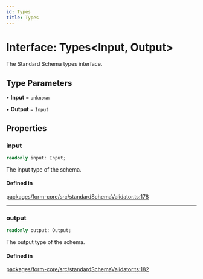 ```yaml
---
id: Types
title: Types
---
```


# Interface: Types\<Input, Output\>

The Standard Schema types interface.

## Type Parameters

• **Input** = `unknown`

• **Output** = `Input`

## Properties

### input

```ts
readonly input: Input;
```

The input type of the schema.

#### Defined in

[packages/form-core/src/standardSchemaValidator.ts:178](https://github.com/TanStack/form/blob/main/packages/form-core/src/standardSchemaValidator.ts#L178)

***

### output

```ts
readonly output: Output;
```

The output type of the schema.

#### Defined in

[packages/form-core/src/standardSchemaValidator.ts:182](https://github.com/TanStack/form/blob/main/packages/form-core/src/standardSchemaValidator.ts#L182)
